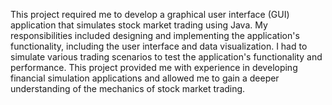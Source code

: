 This project required me to develop a graphical user interface (GUI) application that simulates stock market trading using Java. My responsibilities included designing and implementing the application's functionality, including the user interface and data visualization. I had to simulate various trading scenarios to test the application's functionality and performance. This project provided me with experience in developing financial simulation applications and allowed me to gain a deeper understanding of the mechanics of stock market trading.
